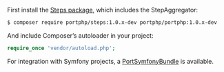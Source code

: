 First install the [Steps package](https://github.com/portphp/steps), which
includes the StepAggregator:

```bash
$ composer require portphp/steps:1.0.x-dev portphp/portphp:1.0.x-dev
```

And include Composer’s autoloader in your project:

```php
require_once 'vendor/autoload.php';
```

For integration with Symfony projects, a 
[PortSymfonyBundle](https://github.com/portphp/symfony-bundle) is available.

